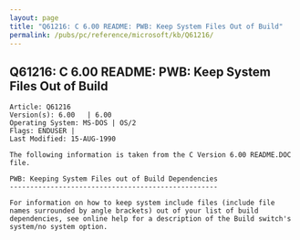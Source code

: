 ```yaml
---
layout: page
title: "Q61216: C 6.00 README: PWB: Keep System Files Out of Build"
permalink: /pubs/pc/reference/microsoft/kb/Q61216/
---
```


## Q61216: C 6.00 README: PWB: Keep System Files Out of Build

	Article: Q61216
	Version(s): 6.00   | 6.00
	Operating System: MS-DOS | OS/2
	Flags: ENDUSER |
	Last Modified: 15-AUG-1990
	
	The following information is taken from the C Version 6.00 README.DOC
	file.
	
	PWB: Keeping System Files out of Build Dependencies
	---------------------------------------------------
	
	For information on how to keep system include files (include file
	names surrounded by angle brackets) out of your list of build
	dependencies, see online help for a description of the Build switch's
	system/no system option.
